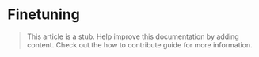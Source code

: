 # Finetuning

> This article is a stub. Help improve this documentation by adding content. Check out the how to contribute guide for more information. 
